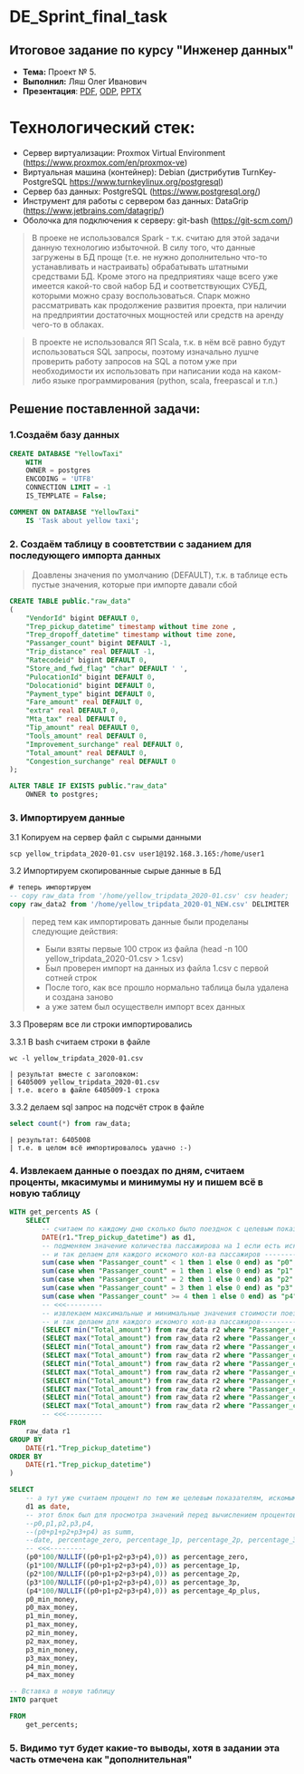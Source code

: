 # DE_Sprint_final_task

## Итоговое задание по курсу "Инженер данных"

- **Тема:** Проект № 5.
- **Выполнил:** Ляш Олег Иванович
- **Презентация**: [PDF](Презентация.pdf), [ODP](Презентация.odp), [PPTX](Презентация.pptx)

# Технологический стек:

- Сервер виртуализации: Proxmox Virtual Environment (https://www.proxmox.com/en/proxmox-ve)
- Виртуальная машина (контейнер): Debian (дистрибутив TurnKey-PostgreSQL https://www.turnkeylinux.org/postgresql)
- Сервер баз данных: PostgreSQL (https://www.postgresql.org/)
- Инструмент для работы с сервером баз данных: DataGrip (https://www.jetbrains.com/datagrip/)
- Оболочка для подключения к серверу: git-bash (https://git-scm.com/)

> В проеке не использовался Spark - т.к. считаю для этой задачи данную технологию избыточной. В силу того, что данные загружены в БД проще (т.е. не нужно дополнительно что-то устанавливать и настраивать) обрабатывать штатными средствами БД. Кроме этого на предприятиях чаще всего уже имеется какой-то свой набор БД и соответствующих СУБД, которыми можно сразу воспользоваться.
> Спарк можно рассматривать как продолжение развития проекта, при наличии на предприятии достаточных мощностей или средств на аренду чего-то в облаках.

> В проекте не использовался ЯП Scala, т.к. в нём всё равно будут использоваться SQL запросы, поэтому изначально лушче проверить работу запросов на SQL а потом уже при необходимости их использовать при написании кода на каком-либо языке программирования (python, scala, freepascal и т.п.) 

## Решение поставленной задачи:

### 1.Создаём базу данных

```sql
CREATE DATABASE "YellowTaxi"
    WITH
    OWNER = postgres
    ENCODING = 'UTF8'
    CONNECTION LIMIT = -1
    IS_TEMPLATE = False;

COMMENT ON DATABASE "YellowTaxi"
    IS 'Task about yellow taxi';
```

### 2. Создаём таблицу в соовтетствии с заданием для последующего импорта данных

> Доавлены значения по умолчанию (DEFAULT), т.к. в таблице есть пустые значения, которые при импорте давали сбой

```sql
CREATE TABLE public."raw_data"
(
    "VendorId" bigint DEFAULT 0,
    "Trep_pickup_datetime" timestamp without time zone ,
    "Trep_dropoff_datetime" timestamp without time zone,
    "Passanger_count" bigint DEFAULT -1,
    "Trip_distance" real DEFAULT -1,
    "Ratecodeid" bigint DEFAULT 0,
    "Store_and_fwd_flag" "char" DEFAULT ' ',
    "PulocationId" bigint DEFAULT 0,
    "Dolocationid" bigint DEFAULT 0,
    "Payment_type" bigint DEFAULT 0,
    "Fare_amount" real DEFAULT 0,
    "extra" real DEFAULT 0,
    "Mta_tax" real DEFAULT 0,
    "Tip_amount" real DEFAULT 0,
    "Tools_amount" real DEFAULT 0,
    "Improvement_surchange" real DEFAULT 0,
    "Total_amount" real DEFAULT 0,
    "Congestion_surchange" real DEFAULT 0
);

ALTER TABLE IF EXISTS public."raw_data"
    OWNER to postgres;
```

### 3. Импортируем данные

3.1 Копируем на сервер файл с сырыми данными

```shell
scp yellow_tripdata_2020-01.csv user1@192.168.3.165:/home/user1
```

3.2 Импортируем скопированные сырые данные в БД
```sql
# теперь импортируем
-- copy raw_data from '/home/yellow_tripdata_2020-01.csv' csv header;
copy raw_data2 from '/home/yellow_tripdata_2020-01_NEW.csv' DELIMITER ',' csv header;
```

> перед тем как импортировать данные были проделаны следующие действия:
>
> - Были взяты первые 100 строк из файла (head -n 100 yellow_tripdata_2020-01.csv > 1.csv)
> - Был проверен импорт на данных из файла 1.csv  с первой сотней строк
> - После того, как все прошло нормально таблица была удалена и создана заново
> - а уже затем был осуществелн импорт всех данных

3.3 Проверям все ли строки импортировались

3.3.1 В bash считаем строки в файле

```shell
wc -l yellow_tripdata_2020-01.csv
```
    | результат вместе с заголовком:
    | 6405009 yellow_tripdata_2020-01.csv
    | т.е. всего в файле 6405009-1 строка

3.3.2 делаем sql запрос на подсчёт строк в файле

```sql
select count(*) from raw_data;
```

    | результат: 6405008
    | т.е. в целом всё импортировалось удачно :-)
 
### 4. Извлекаем данные о поездах по дням, считаем проценты, мкасимумы и минимумы ну и пишем всё в новую таблицу

```sql
WITH get_percents AS (
    SELECT
        -- считаем по каждому дню сколько было поезднок с целевым показателем кол-ва пассажирова (0,1,2,3,4 и более)
        DATE(r1."Trep_pickup_datetime") as d1,
        -- подменяем значение количества пассажирова на 1 если есть искомое кол-во или 0 если его нету и потом суммируем
        -- и так делаем для каждого искомого кол-ва пассажиров --------->>>
        sum(case when "Passanger_count" < 1 then 1 else 0 end) as "p0",        
        sum(case when "Passanger_count" = 1 then 1 else 0 end) as "p1",
        sum(case when "Passanger_count" = 2 then 1 else 0 end) as "p2",
        sum(case when "Passanger_count" = 3 then 1 else 0 end) as "p3",
        sum(case when "Passanger_count" >= 4 then 1 else 0 end) as "p4",
        -- <<<---------
        -- извлекаем максимальные и минимальные значения стоимости поездки
        -- и так делаем для каждого искомого кол-ва пассажиров--------->>>
        (SELECT min("Total_amount") from raw_data r2 where "Passanger_count"<1) as p0_min_money,
        (SELECT max("Total_amount") from raw_data r2 where "Passanger_count"<1) as p0_max_money,
        (SELECT min("Total_amount") from raw_data r2 where "Passanger_count"=1) as p1_min_money,
        (SELECT max("Total_amount") from raw_data r2 where "Passanger_count"=1) as p1_max_money,
        (SELECT min("Total_amount") from raw_data r2 where "Passanger_count"=2) as p2_min_money,
        (SELECT max("Total_amount") from raw_data r2 where "Passanger_count"=2) as p2_max_money,
        (SELECT min("Total_amount") from raw_data r2 where "Passanger_count"=3) as p3_min_money,
        (SELECT max("Total_amount") from raw_data r2 where "Passanger_count"=3) as p3_max_money,
        (SELECT min("Total_amount") from raw_data r2 where "Passanger_count">3) as p4_min_money,
        (SELECT max("Total_amount") from raw_data r2 where "Passanger_count">3) as p4_max_money
        -- <<<---------
FROM
    raw_data r1
GROUP BY
    DATE(r1."Trep_pickup_datetime")
ORDER BY
    DATE(r1."Trep_pickup_datetime")
)

SELECT
    -- а тут уже считаем процент по тем же целевым показателям, искомым значениям кол-ва пассажиров
    d1 as date,
    -- этот блок был для просмотра значений перед вычислением процентов  --------->>>
    --p0,p1,p2,p3,p4,
    --(p0+p1+p2+p3+p4) as summ,
    --date, percentage_zero, percentage_1p, percentage_2p, percentage_3p, percentage_4p_plus
    -- <<<---------
    (p0*100/NULLIF((p0+p1+p2+p3+p4),0)) as percentage_zero,
    (p1*100/NULLIF((p0+p1+p2+p3+p4),0)) as percentage_1p,
    (p2*100/NULLIF((p0+p1+p2+p3+p4),0)) as percentage_2p,
    (p3*100/NULLIF((p0+p1+p2+p3+p4),0)) as percentage_3p,
    (p4*100/NULLIF((p0+p1+p2+p3+p4),0)) as percentage_4p_plus,
    p0_min_money,
    p0_max_money,
    p1_min_money,
    p1_max_money,
    p2_min_money,
    p2_max_money,
    p3_min_money,
    p3_max_money,
    p4_min_money,
    p4_max_money

-- Вставка в новую таблицу
INTO parquet

FROM
    get_percents;
```

### 5. Видимо тут будет какие-то выводы, хотя в задании эта часть отмечена как "дополнительная"

